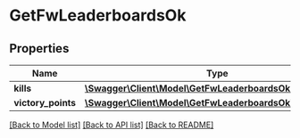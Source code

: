 # GetFwLeaderboardsOk

## Properties
Name | Type | Description | Notes
------------ | ------------- | ------------- | -------------
**kills** | [**\Swagger\Client\Model\GetFwLeaderboardsOkKills**](GetFwLeaderboardsOkKills.md) |  | [optional] 
**victory_points** | [**\Swagger\Client\Model\GetFwLeaderboardsOkVictoryPoints**](GetFwLeaderboardsOkVictoryPoints.md) |  | [optional] 

[[Back to Model list]](../README.md#documentation-for-models) [[Back to API list]](../README.md#documentation-for-api-endpoints) [[Back to README]](../README.md)



